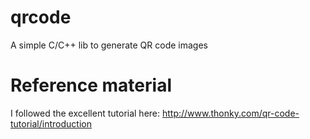 # qrcode
A simple C/C++ lib to generate QR code images

# Reference material

I followed the excellent tutorial here: http://www.thonky.com/qr-code-tutorial/introduction
